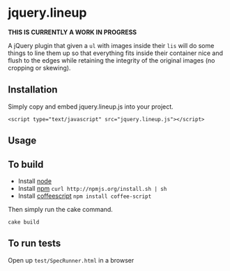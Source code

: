 # jquery.lineup

**THIS IS CURRENTLY A WORK IN PROGRESS**

A jQuery plugin that given a `ul` with images inside their `lis` will do some things to line them up so that everything fits inside their container nice and flush to the edges while retaining the integrity of the original images (no cropping or skewing).

## Installation

Simply copy and embed jquery.lineup.js into your project.

    <script type="text/javascript" src="jquery.lineup.js"></script>
  
## Usage


## To build

* Install [node](https://github.com/joyent/node/wiki/Installation)
* Install [npm](http://npmjs.org/) `curl http://npmjs.org/install.sh | sh`
* Install [coffeescript](http://jashkenas.github.com/coffee-script/) `npm install coffee-script`

Then simply run the cake command.

````
cake build
````

## To run tests

Open up `test/SpecRunner.html` in a browser